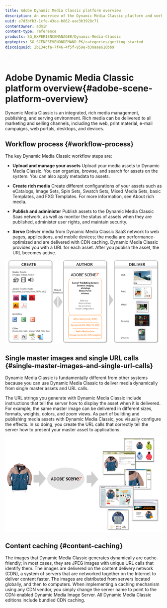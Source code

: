 ```yaml
---
title: Adobe Dynamic Media Classic platform overview
description: An overview of the Dynamic Media Classic platform and workflow process.
uuid: e7d3bfb3-1cfe-43ea-b862-aae3b3928c71
contentOwner: admin
content-type: reference
products: SG_EXPERIENCEMANAGER/Dynamic-Media-Classic
geptopics: SG_SCENESEVENONDEMAND_PK/categories/getting_started
discoiquuid: 2b134cfa-7f46-4f5f-959e-b30aae610bb9

---
```


# Adobe Dynamic Media Classic platform overview{#adobe-scene-platform-overview}

Dynamic Media Classic is an integrated, rich media management, publishing, and serving environment. Rich media can be delivered to all marketing and selling channels, including the web, print material, e-mail campaigns, web portals, desktops, and devices.

## Workflow process {#workflow-process}

The key Dynamic Media Classic workflow steps are:

* **Upload and manage your assets**
Upload your media assets to Dynamic Media Classic. You can organize, browse, and search for assets on the system. You can also apply metadata to assets.

* **Create rich media**
Create different configurations of your assets such as eCatalogs, Image Sets, Spin Sets, Swatch Sets, Mixed Media Sets, basic Templates, and FXG Templates. For more information, see About rich media.

* **Publish and administer**
Publish assets to the Dynamic Media Classic Saas network, as well as monitor the status of assets when they are published, administer user rights, and maintain security.

* **Serve**
Deliver media from Dynamic Media Classic SaaS network to web pages, applications, and mobile devices; the media are performance-optimized and are delivered with CDN caching. Dynamic Media Classic provides you with a URL for each asset. After you publish the asset, the URL becomes active.

![The Dynamic Media Classic workflow process](/help/assets/gs_workflow.png) 

## Single master images and single URL calls {#single-master-images-and-single-url-calls}

Dynamic Media Classic is fundamentally different from other systems because you can use Dynamic Media Classic to deliver media dynamically from single master assets and URL calls.

The URL strings you generate with Dynamic Media Classic include instructions that tell the server how to display the asset when it is delivered. For example, the same master image can be delivered in different sizes, formats, weights, colors, and zoom views. As part of building and publishing media assets with Dynamic Media Classic, you visually configure the effects. In so doing, you create the URL calls that correctly tell the server how to present your master asset to applications.

![Dynamic Media Classic can deliver the same master image to different mediums in different sizes and formats.](/help/assets/gs_dynamic_publishing.png) 

## Content caching {#content-caching}

The images that Dynamic Media Classic generates dynamically are cache-friendly; in most cases, they are JPEG images with unique URL calls that identify them. The images are delivered on the content delivery network (CDN), a system of servers that are networked together on the Internet to deliver content faster. The images are distributed from servers located globally, and then to computers. When implementing a caching mechanism using any CDN vendor, you simply change the server name to point to the CDN-enabled Dynamic Media Image Server. All Dynamic Media Classic editions include bundled CDN caching.
